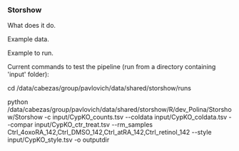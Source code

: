 ### Storshow

What does it do.

Example data.

Example to run.

Current commands to test the pipeline (run from a directory containing 'input' folder):

cd /data/cabezas/group/pavlovich/data/shared/storshow/runs

python /data/cabezas/group/pavlovich/data/shared/storshow/R/dev_Polina/Storshow/Storshow -c input/CypKO_counts.tsv --coldata input/CypKO_coldata.tsv --compar input/CypKO_ctr_treat.tsv --rm_samples Ctrl_4oxoRA_142,Ctrl_DMSO_142,Ctrl_atRA_142,Ctrl_retinol_142 --style input/CypKO_style.tsv -o outputdir
